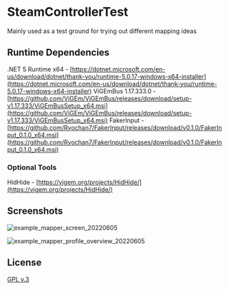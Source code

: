 # SteamControllerTest

Mainly used as a test ground for trying out different mapping ideas

## Runtime Dependencies

.NET 5 Runtime x64 - [https://dotnet.microsoft.com/en-us/download/dotnet/thank-you/runtime-5.0.17-windows-x64-installer](https://dotnet.microsoft.com/en-us/download/dotnet/thank-you/runtime-5.0.17-windows-x64-installer)
ViGEmBus 1.17.333.0 - [https://github.com/ViGEm/ViGEmBus/releases/download/setup-v1.17.333/ViGEmBusSetup_x64.msi](https://github.com/ViGEm/ViGEmBus/releases/download/setup-v1.17.333/ViGEmBusSetup_x64.msi)
FakerInput - [https://github.com/Ryochan7/FakerInput/releases/download/v0.1.0/FakerInput_0.1.0_x64.msi](https://github.com/Ryochan7/FakerInput/releases/download/v0.1.0/FakerInput_0.1.0_x64.msi)

### Optional Tools

HidHide - [https://vigem.org/projects/HidHide/](https://vigem.org/projects/HidHide/)

## Screenshots

![example_mapper_screen_20220605](https://user-images.githubusercontent.com/581968/172064947-bc3358c7-7ec3-4a5d-86f5-3715bd4638e7.png)

![example_mapper_profile_overview_20220605](https://user-images.githubusercontent.com/581968/172065778-1a083361-e343-4364-9eb6-adc38ed5c6d2.png)

## License

[GPL v.3](https://www.gnu.org/licenses/gpl-3.0-standalone.html)

